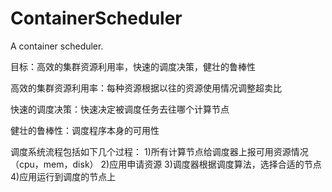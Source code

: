 # ContainerScheduler
A container scheduler.


目标：高效的集群资源利用率，快速的调度决策，健壮的鲁棒性

高效的集群资源利用率：每种资源根据以往的资源使用情况调整超卖比

快速的调度决策：快速决定被调度任务去往哪个计算节点

健壮的鲁棒性：调度程序本身的可用性

调度系统流程包括如下几个过程：
1)所有计算节点给调度器上报可用资源情况（cpu，mem，disk）
2)应用申请资源
3)调度器根据调度算法，选择合适的节点
4)应用运行到调度的节点上

